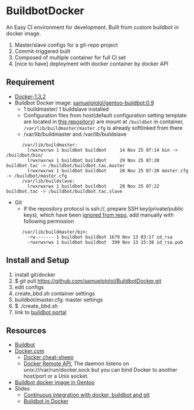 BuildbotDocker
==============

An Easy CI environment for development. Built from custom buildbot in docker image. 

1. Master/slave configs for a git-repo project
2. Commit-triggered built
3. Composed of multiple container for full CI set
4. [nice to have] deployment with docker container by docker API


Requirement
-----------
* [Docker-1.3.2](http://github.com/docker/docker/blob/v1.3.2/CHANGELOG.md#132-2014-11-20)
* Buildbot Docker image: [samuelololol/gentoo-buildbot:0.9](https://registry.hub.docker.com/u/samuelololol/gentoo-buildbot/tags/manage/)
  * 1 buildmaster/ 1 buildslave installed
  * Configuration files from host(default configuration setting template are located in [this repository](https://github.com/samuelololol/BuildbotDocker/tree/master/buildbot)) are mount at `/buildbot` in container, `/var/lib/buildmaster/master.cfg` is already softlinked from there
  * /var/lib/buildmaster and /var/lib/buildslave

```
      /var/lib/buildmaster: 
        lrwxrwxrwx 1 buildbot buildbot     14 Nov 25 07:14 bin -> /buildbot/bin/
        lrwxrwxrwx 1 buildbot buildbot     29 Nov 25 07:20 buildbot.tac -> /buildbot/buildbot.tac.master
        lrwxrwxrwx 1 buildbot buildbot     20 Nov 25 07:20 master.cfg -> /buildbot/master.cfg
      /var/lib/buildslave:
        lrwxrwxrwx 1 buildbot buildbot     28 Nov 25 07:22 buildbot.tac -> /buildbot/buildbot.tac.slave
```
* Git
  * If the repository protocol is ssh://, prepare SSH key(private/public keys), which have been [ignored from repo](https://github.com/samuelololol/BuildbotDocker/blob/master/.gitignore#L57), add manually with following permission
```
      /var/lib/buildmaster/bin:
        -rw------- 1 buildbot buildbot 1679 Nov 13 03:17 id_rsa
        -rwxrwxrwx 1 buildbot buildbot  399 Nov 13 15:38 id_rsa.pub
```

Install and Setup
-----------------
1. install git/docker
2. $ git pull https://github.com/samuelololol/BuildbotDocker.git
3. edit configs
  1. create_bbd.sh container settings
  2. buildbot/master.cfg: master settings
4. $ ./create_bbd.sh
5. link to [buildbot portal](http://127.0.0.1:8010/)


Resources
---------
* [Buildbot](http://buildbot.net)
* [Docker.com](https://www.docker.com/)
  * [Docker cheat-sheep](https://github.com/wsargent/docker-cheat-sheet)
  * [Docker Remote API](http://docs.docker.com/reference/api/docker_remote_api_v1.9/), The daemon listens on unix:///var/run/docker.sock but you can bind Docker to another host/port or a Unix socket.
* [Buildbot docker image in Gentoo](https://registry.hub.docker.com/u/samuelololol/gentoo-buildbot/)
* Slides
  * [Continuous integration with docker, buildbot and git](http://www.slideshare.net/Adieu/continuous-integration-with-docker-buildbot-and-git)
  * [Buildbot in Docker](http://slidedeck.io/mboersma/buildbot-docker-presentation)

